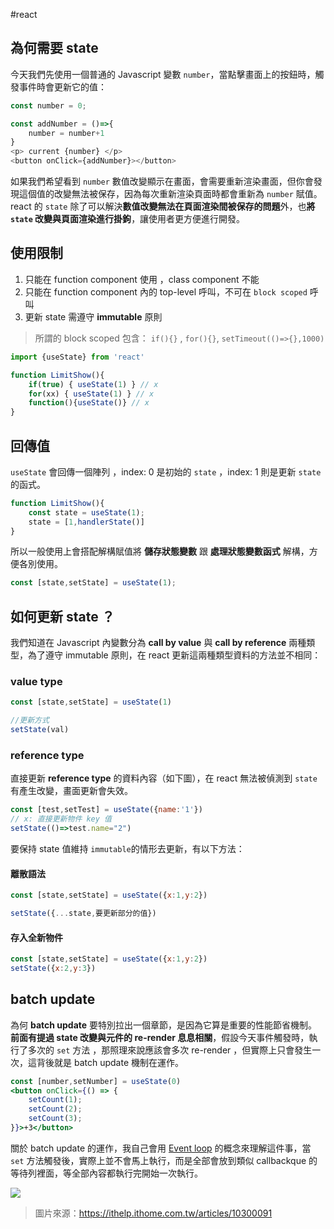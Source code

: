 #react

## 為何需要 state 

今天我們先使用一個普通的 Javascript 變數 `number`，當點擊畫面上的按鈕時，觸發事件時會更新它的值：

```js
const number = 0;

const addNumber = ()=>{
    number = number+1
}
<p> current {number} </p>
<button onClick={addNumber}></button>
```
如果我們希望看到 `number` 數值改變顯示在畫面，會需要重新渲染畫面，但你會發現這個值的改變無法被保存，因為每次重新渲染頁面時都會重新為 `number` 賦值。 react 的 `state` 除了可以解決**數值改變無法在頁面渲染間被保存的問題**外，也**將 `state` 改變與頁面渲染進行掛鉤**，讓使用者更方便進行開發。



## 使用限制

1. 只能在 function component 使用 ，class component 不能
2. 只能在 function component 內的 top-level 呼叫，不可在 `block scoped` 呼叫 
3. 更新 state 需遵守 **immutable** 原則

> 所謂的 block scoped 包含： `if(){}` , `for(){}`, `setTimeout(()=>{},1000)`

```js
import {useState} from 'react'

function LimitShow(){
	if(true) { useState(1) } // x
	for(xx) { useState(1) } // x
	function(){useState()} // x
}
```

## 回傳值

`useState`  會回傳一個陣列 ，index: 0 是初始的 `state` ，index: 1 則是更新 `state` 的函式。

```js
function LimitShow(){
	const state = useState(1);
	state = [1,handlerState()]
}
```

所以一般使用上會搭配解構賦值將 **儲存狀態變數** 跟 **處理狀態變數函式** 解構，方便各別使用。

```js
const [state,setState] = useState(1);
```

## 如何更新 state ？

我們知道在 Javascript 內變數分為 **call by value** 與 **call by reference** 兩種類型，為了遵守 immutable 原則，在 react 更新這兩種類型資料的方法並不相同：

###  value type

```js
const [state,setState] = useState(1)

//更新方式
setState(val)
```

### reference type 

直接更新 **reference type** 的資料內容（如下圖），在 react 無法被偵測到 `state` 有產生改變，畫面更新會失效。

```js
const [test,setTest] = useState({name:'1'})
// x: 直接更新物件 key 值
setState(()=>test.name="2")
```
要保持 state 值維持 `immutable`的情形去更新，有以下方法：
#### 離散語法

```jsx
const [state,setState] = useState({x:1,y:2})

setState({...state,要更新部分的值})
```
#### 存入全新物件

```jsx
const [state,setState] = useState({x:1,y:2})
setState({x:2,y:3})
```

## batch update

為何 **batch update** 要特別拉出一個章節，是因為它算是重要的性能節省機制。
**前面有提過 state 改變與元件的 re-render 息息相關**，假設今天事件觸發時，執行了多次的 `set` 方法 ，那照理來說應該會多次 re-render ，但實際上只會發生一次，這背後就是 batch update 機制在運作。

```jsx
const [number,setNumber] = useState(0)
<button onClick={() => {  
	setCount(1);  
    setCount(2);  
    setCount(3);
}}>+3</button>

```

關於 batch update 的運作，我自己會用 [Event loop](/docs/Javascript/[js]eventloop) 的概念來理解這件事，當 `set` 方法觸發後，實際上並不會馬上執行，而是全部會放到類似 callbackque 的等待列裡面，等全部內容都執行完開始一次執行。

![](https://i.imgur.com/U2Jp5VG.png)
> 圖片來源：https://ithelp.ithome.com.tw/articles/10300091


